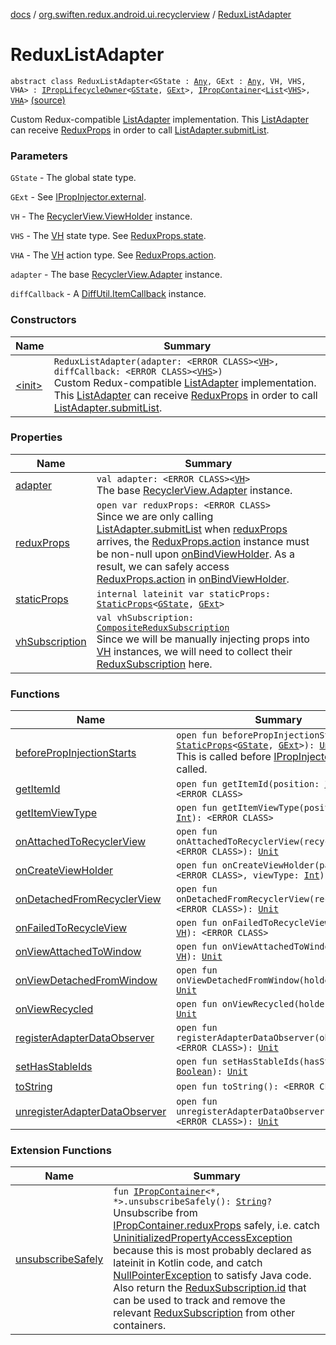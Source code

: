 [docs](../../index.md) / [org.swiften.redux.android.ui.recyclerview](../index.md) / [ReduxListAdapter](./index.md)

# ReduxListAdapter

`abstract class ReduxListAdapter<GState : `[`Any`](https://kotlinlang.org/api/latest/jvm/stdlib/kotlin/-any/index.html)`, GExt : `[`Any`](https://kotlinlang.org/api/latest/jvm/stdlib/kotlin/-any/index.html)`, VH, VHS, VHA> : `[`IPropLifecycleOwner`](../../org.swiften.redux.ui/-i-prop-lifecycle-owner/index.md)`<`[`GState`](index.md#GState)`, `[`GExt`](index.md#GExt)`>, `[`IPropContainer`](../../org.swiften.redux.ui/-i-prop-container/index.md)`<`[`List`](https://kotlinlang.org/api/latest/jvm/stdlib/kotlin.collections/-list/index.html)`<`[`VHS`](index.md#VHS)`>, `[`VHA`](index.md#VHA)`>` [(source)](https://github.com/protoman92/KotlinRedux/tree/master/android/android-recyclerview/src/main/java/org/swiften/redux/android/ui/recyclerview/DiffedAdapter.kt#L46)

Custom Redux-compatible [ListAdapter](#) implementation. This [ListAdapter](#) can receive [ReduxProps](../../org.swiften.redux.ui/-redux-props/index.md)
in order to call [ListAdapter.submitList](#).

### Parameters

`GState` - The global state type.

`GExt` - See [IPropInjector.external](../../org.swiften.redux.ui/-i-action-dependency/external.md).

`VH` - The [RecyclerView.ViewHolder](#) instance.

`VHS` - The [VH](index.md#VH) state type. See [ReduxProps.state](../../org.swiften.redux.ui/-redux-props/state.md).

`VHA` - The [VH](index.md#VH) action type. See [ReduxProps.action](../../org.swiften.redux.ui/-redux-props/action.md).

`adapter` - The base [RecyclerView.Adapter](#) instance.

`diffCallback` - A [DiffUtil.ItemCallback](#) instance.

### Constructors

| Name | Summary |
|---|---|
| [&lt;init&gt;](-init-.md) | `ReduxListAdapter(adapter: <ERROR CLASS><`[`VH`](index.md#VH)`>, diffCallback: <ERROR CLASS><`[`VHS`](index.md#VHS)`>)`<br>Custom Redux-compatible [ListAdapter](#) implementation. This [ListAdapter](#) can receive [ReduxProps](../../org.swiften.redux.ui/-redux-props/index.md) in order to call [ListAdapter.submitList](#). |

### Properties

| Name | Summary |
|---|---|
| [adapter](adapter.md) | `val adapter: <ERROR CLASS><`[`VH`](index.md#VH)`>`<br>The base [RecyclerView.Adapter](#) instance. |
| [reduxProps](redux-props.md) | `open var reduxProps: <ERROR CLASS>`<br>Since we are only calling [ListAdapter.submitList](#) when [reduxProps](redux-props.md) arrives, the [ReduxProps.action](../../org.swiften.redux.ui/-redux-props/action.md) instance must be non-null upon [onBindViewHolder](#). As a result, we can safely access [ReduxProps.action](../../org.swiften.redux.ui/-redux-props/action.md) in [onBindViewHolder](#). |
| [staticProps](static-props.md) | `internal lateinit var staticProps: `[`StaticProps`](../../org.swiften.redux.ui/-static-props/index.md)`<`[`GState`](index.md#GState)`, `[`GExt`](index.md#GExt)`>` |
| [vhSubscription](vh-subscription.md) | `val vhSubscription: `[`CompositeReduxSubscription`](../../org.swiften.redux.core/-composite-redux-subscription/index.md)<br>Since we will be manually injecting props into [VH](index.md#VH) instances, we will need to collect their [ReduxSubscription](../../org.swiften.redux.core/-redux-subscription/index.md) here. |

### Functions

| Name | Summary |
|---|---|
| [beforePropInjectionStarts](before-prop-injection-starts.md) | `open fun beforePropInjectionStarts(sp: `[`StaticProps`](../../org.swiften.redux.ui/-static-props/index.md)`<`[`GState`](index.md#GState)`, `[`GExt`](index.md#GExt)`>): `[`Unit`](https://kotlinlang.org/api/latest/jvm/stdlib/kotlin/-unit/index.html)<br>This is called before [IPropInjector.inject](../../org.swiften.redux.ui/-i-prop-injector/inject.md) is called. |
| [getItemId](get-item-id.md) | `open fun getItemId(position: `[`Int`](https://kotlinlang.org/api/latest/jvm/stdlib/kotlin/-int/index.html)`): <ERROR CLASS>` |
| [getItemViewType](get-item-view-type.md) | `open fun getItemViewType(position: `[`Int`](https://kotlinlang.org/api/latest/jvm/stdlib/kotlin/-int/index.html)`): <ERROR CLASS>` |
| [onAttachedToRecyclerView](on-attached-to-recycler-view.md) | `open fun onAttachedToRecyclerView(recyclerView: <ERROR CLASS>): `[`Unit`](https://kotlinlang.org/api/latest/jvm/stdlib/kotlin/-unit/index.html) |
| [onCreateViewHolder](on-create-view-holder.md) | `open fun onCreateViewHolder(parent: <ERROR CLASS>, viewType: `[`Int`](https://kotlinlang.org/api/latest/jvm/stdlib/kotlin/-int/index.html)`): `[`VH`](index.md#VH) |
| [onDetachedFromRecyclerView](on-detached-from-recycler-view.md) | `open fun onDetachedFromRecyclerView(recyclerView: <ERROR CLASS>): `[`Unit`](https://kotlinlang.org/api/latest/jvm/stdlib/kotlin/-unit/index.html) |
| [onFailedToRecycleView](on-failed-to-recycle-view.md) | `open fun onFailedToRecycleView(holder: `[`VH`](index.md#VH)`): <ERROR CLASS>` |
| [onViewAttachedToWindow](on-view-attached-to-window.md) | `open fun onViewAttachedToWindow(holder: `[`VH`](index.md#VH)`): `[`Unit`](https://kotlinlang.org/api/latest/jvm/stdlib/kotlin/-unit/index.html) |
| [onViewDetachedFromWindow](on-view-detached-from-window.md) | `open fun onViewDetachedFromWindow(holder: `[`VH`](index.md#VH)`): `[`Unit`](https://kotlinlang.org/api/latest/jvm/stdlib/kotlin/-unit/index.html) |
| [onViewRecycled](on-view-recycled.md) | `open fun onViewRecycled(holder: `[`VH`](index.md#VH)`): `[`Unit`](https://kotlinlang.org/api/latest/jvm/stdlib/kotlin/-unit/index.html) |
| [registerAdapterDataObserver](register-adapter-data-observer.md) | `open fun registerAdapterDataObserver(observer: <ERROR CLASS>): `[`Unit`](https://kotlinlang.org/api/latest/jvm/stdlib/kotlin/-unit/index.html) |
| [setHasStableIds](set-has-stable-ids.md) | `open fun setHasStableIds(hasStableIds: `[`Boolean`](https://kotlinlang.org/api/latest/jvm/stdlib/kotlin/-boolean/index.html)`): `[`Unit`](https://kotlinlang.org/api/latest/jvm/stdlib/kotlin/-unit/index.html) |
| [toString](to-string.md) | `open fun toString(): <ERROR CLASS>` |
| [unregisterAdapterDataObserver](unregister-adapter-data-observer.md) | `open fun unregisterAdapterDataObserver(observer: <ERROR CLASS>): `[`Unit`](https://kotlinlang.org/api/latest/jvm/stdlib/kotlin/-unit/index.html) |

### Extension Functions

| Name | Summary |
|---|---|
| [unsubscribeSafely](../../org.swiften.redux.ui/unsubscribe-safely.md) | `fun `[`IPropContainer`](../../org.swiften.redux.ui/-i-prop-container/index.md)`<*, *>.unsubscribeSafely(): `[`String`](https://kotlinlang.org/api/latest/jvm/stdlib/kotlin/-string/index.html)`?`<br>Unsubscribe from [IPropContainer.reduxProps](../../org.swiften.redux.ui/-i-prop-container/redux-props.md) safely, i.e. catch [UninitializedPropertyAccessException](#) because this is most probably declared as lateinit in Kotlin code, and catch [NullPointerException](http://docs.oracle.com/javase/6/docs/api/java/lang/NullPointerException.html) to satisfy Java code. Also return the [ReduxSubscription.id](../../org.swiften.redux.core/-redux-subscription/id.md) that can be used to track and remove the relevant [ReduxSubscription](../../org.swiften.redux.core/-redux-subscription/index.md) from other containers. |
